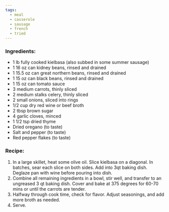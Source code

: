 ```yaml
---
tags:
  - meal
  - casserole
  - sausage
  - french
  - tried
---
```

### Ingredients:
- 1 lb fully cooked kielbasa (also subbed in some summer sausage)
- 1 16 oz can kidney beans, rinsed and drained
- 1 15.5 oz can great northern beans, rinsed and drained
- 1 15 oz can black beans, rinsed and drained
- 1 15 oz can tomato sauce
- 3 medium carrots, thinly sliced
- 2 medium stalks celery, thinly sliced
- 2 small onions, sliced into rings
- 1/2 cup dry red wine or beef broth
- 2 tbsp brown sugar
- 4 garlic cloves, minced
- 1 1/2 tsp dried thyme
- Dried oregano (to taste)
- Salt and pepper (to taste)
- Red pepper flakes (to taste)

### Recipe:
1. In a large skillet, heat some olive oil. Slice kielbasa on a diagonal. In batches, sear each slice on both sides. Add into 3qt baking dish. Deglaze pan with wine before pouring into dish. 
2. Combine all remaining ingredients in a bowl, stir well, and transfer to an ungreased 3 qt baking dish. Cover and bake at 375 degrees for 60-70 mins or until the carrots are tender. 
3. Halfway through cook time, check for flavor. Adjust seasonings, and add more broth as needed. 
4. Serve. 